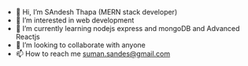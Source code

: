 - 👋 Hi, I’m SAndesh Thapa (MERN stack developer)
- 👀 I’m interested in web development 
- 🌱 I’m currently learning nodejs express and mongoDB and Advanced Reactjs 
- 💞️ I’m looking to collaborate with anyone 
- 📫 How to reach me suman.sandes@gmail.com

<!---
sandeshthapa07/sandeshthapa07 is a ✨ special ✨ repository because its `README.md` (this file) appears on your GitHub profile.
You can click the Preview link to take a look at your changes.
--->
